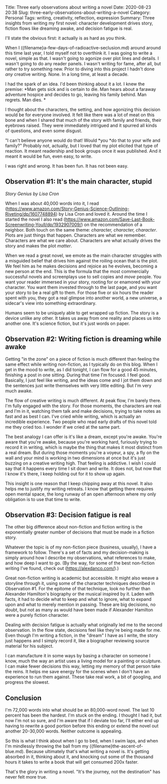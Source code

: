 Title: Three early observations about writing a novel
Date: 2020-08-23 20:38
Slug: three-early-observations-about-writing-a-novel
Category: Personal
Tags: writing, creativity, reflection, expression
Summary: Three insights from writing my first novel: character development drives story, fiction flows like dreaming awake, and decision fatigue is real.

I'll state the obvious first: it actually is as hard as you think. 

When I ({filename}a-few-days-of-radioactive-seclusion.md) around around this time last year, I told myself not to overthink it. I was going to write a novel, simple as that. I wasn't going to agonize over plot lines and details. I wasn't going to do any reader panels. I wasn't writing for fame, after all, but rather to try something new. Prior to diving into this project I hadn't done *any* creative writing. None. In a long time, at least a decade. 

I had the spark of an idea. I'd been thinking about it a lot. I knew the premise: *Man gets sick and is certain to die. Man hears about a faraway adventure hospice and decides to go, leaving his family behind. Man regrets. Man dies. *

I thought about the characters, the setting, and how agonizing this decision would be for everyone involved. It felt like there was a lot of meat on this bone and when I shared that much of the story with family and friends, their eyebrows raised. They were immediately intrigued and it spurred all kinds of questions, and even some disgust. 

"I can't believe anyone would do that! Would *you *do that to your wife and family?" Probably not, actually, but I loved that my plot elicited that type of reaction. It meant readership and book groups once it was published. And it meant it would be fun, even easy, to write. 

I was right and wrong. It has been fun. It has not been easy. 

## Observation #1: It's the main character, stupid

*Story Genius by Lisa Cron*

When I was about 40,000 words into it, I read (https://www.amazon.com/Story-Genius-Science-Outlining-Riveting/dp/1607748894) by Lisa Cron and loved it. Around the time I started the novel I also read (https://www.amazon.com/Save-Last-Book-Screenwriting-Youll/dp/1932907009/) on the recommendation of a neighbor. Both touch on the same theme: *character, character, character*. Plots are just things that happen. Characters are what we remember. Characters are what we care about. Characters are what actually drives the story and makes the plot *matter*. 

When we read a great novel, we emote as the main character struggles with a misguided belief that drives him against the roiling ocean that is the plot. We feel him as he makes decisions and rejoice as he evolves, becoming a new person at the end. This is the formula that the most commercially successful novels and screenplays use to sell copies and *move* people. You want your reader immersed in your story, rooting for or enamored with your character. You want them invested through to the last page, and you want your story to be a real gift to them. For those five or six hours the reader spent with you, they got a real glimpse into another world, a new universe, a sidecar's view into something extraordinary. 

Humans seem to be uniquely able to get wrapped up fiction. The story is a device unlike any other. It takes us away from one reality and places us into another one. It's science fiction, but it's just words on paper. 

## Observation #2: Writing fiction is dreaming while awake

Getting "in the zone" on a piece of fiction is much different than feeling the same effect while writing non-fiction, as I typically do on this blog. When I get in the mood to write, as I did tonight, I can flow for a good 45 minutes, finishing a post in one sitting. During that time I'm focused. I feel good. Basically, I just feel like writing, and the ideas come and I jot them down and the sentences just write themselves with very little editing. But I'm very much awake. 

The flow of creative writing is much different. At peak flow, I'm barely there. I'm fully engaged with the story. For those moments, the characters are real and I'm in it, watching them talk and make decisions, trying to take notes as fast and as best I can. I've cried while writing, which is actually an incredible experience. Two people who read early drafts of this novel told me they cried too. I wonder if we cried at the same part. 

The best analogy I can offer is it's like a dream, except you're awake. You're aware that you're awake, because you're working hard, furiously trying to record it in writing, which is maybe the thing that makes it most distinct from a real dream. But during those moments you're a voyeur, a spy, a fly on the wall and your mind is working in two dimensions at once but it's just buzzing on a creative writing high. That feeling is addictive. I wish I could say that it happens every time I sit down and write. It does not, but now that I know it's there, I keep holding out for it to show up again. 

This insight is one reason that I keep chipping away at this novel. It also helps me to justify my writing retreats. I know that getting there requires open mental space, the long runway of an open afternoon where my only obligation is to use that time to write. 

## Observation #3: Decision fatigue is real

The other big difference about non-fiction and fiction writing is the exponentially greater number of decisions that must be made in a fiction story. 

Whatever the topic is of my non-fiction piece (business, usually), I have a framework to follow. There's a set of facts and my decision-making is simply around how I describe my observations, what references to make, and how deep I want to go. (By the way, for some of the best non-fiction writing I've found, check out (https://alexdanco.com/).)

Great non-fiction writing is academic but accessible. It might also weave a storyline through it, using some of the character techniques described in Observation #1. For the epitome of that technique, look no further than Alexander Hamilton's biography or the musical inspired by it. Laden with facts, it had to decide what to keep and what to ignore, what to expand upon and what to merely mention in passing. These are big decisions, no doubt, but not as many as would have been made if Alexander Hamilton were a purely fiction character. 

Dealing with decision fatigue is actually what originally led me to the second observation. In the flow state, decisions feel like they're being made for me. Even though I'm writing a fiction, in the "dream" I have as I write, the story just happens and I simply record it, like a biographer reviewing source material for his subject.

I can manufacture it in some ways by basing a character on someone I know, much the way an artist uses a living model for a painting or sculpture. I can make fewer decisions this way, letting my memory of that person take the reins. It helps me save energy for the scenes when I don't have an experience to run them against. These take real work, a bit of googling, and progress the slowest. 

## Conclusion

I'm 72,000 words into what should be an 80,000-word novel. The last 10 percent has been the hardest. I'm stuck on the ending. I thought I had it, but now I'm not so sure, and I'm aware that if I deviate too far, I'll either end up having to rewrite a good portion before this ending or extend the novel out another 20-30,000 words. Neither outcome is appealing. 

So this is what I think about when I go to bed, when I swim laps, and when I'm mindlessly throwing the ball from my ({filename}the-ascent-of-blue.md). Because ultimately that's what writing a novel is. It's getting absorbed in it, thinking about it, and knocking out some of the thousand hours it takes to write a book that will get consumed 200x faster. 

That's the glory in writing a novel. "It's the journey, not the destination" has never felt more true.